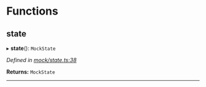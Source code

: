 

# Functions

<a id="state"></a>

##  state

▸ **state**(): `MockState`

*Defined in [mock/state.ts:38](https://github.com/polkadot-js/api/blob/a47485c/packages/rpc-provider/src/mock/state.ts#L38)*

**Returns:** `MockState`

___

